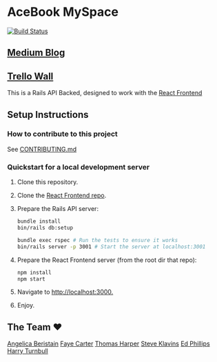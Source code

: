 # AceBook MySpace

[![Build Status](https://travis-ci.com/Steven-Klavins/acebook-myspace.svg?branch=master)](https://travis-ci.com/Steven-Klavins/acebook-myspace)

## [Medium Blog](https://medium.com/acebook-myspace)

## [Trello Wall](https://trello.com/b/ig2kAuJ5/myspace-acebook)

This is a Rails API Backed, designed to work with the [React Frontend](https://github.com/hturnbull93/acebook-myspace-react)

## Setup Instructions

### How to contribute to this project

See [CONTRIBUTING.md](CONTRIBUTING.md)

### Quickstart for a local development server

1. Clone this repository.
2. Clone the [React Frontend repo](https://github.com/hturnbull93/acebook-myspace-react).
3. Prepare the Rails API server:

    ```bash
    bundle install
    bin/rails db:setup

    bundle exec rspec # Run the tests to ensure it works
    bin/rails server -p 3001 # Start the server at localhost:3001
    ```

4. Prepare the React Frontend server (from the root dir that repo):

    ```bash
    npm install
    npm start
    ```

5. Navigate to <http://localhost:3000.>
6. Enjoy.

## The Team ❤️

[Angelica Beristain](https://github.com/Angelica137)
[Faye Carter](https://github.com/FayeCarter)
[Thomas Harper](https://github.com/tommyrharper)
[Steve Klavins](https://github.com/Steven-Klavins)
[Ed Phillips](https://github.com/Edward-Phillips)
[Harry Turnbull](https://github.com/hturnbull93)

